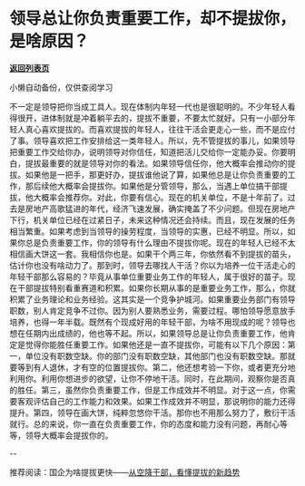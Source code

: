 # 领导总让你负责重要工作，却不提拔你，是啥原因？

[**返回列表页**](/gzh/费曼的小茶馆)

小懒自动备份，仅供查阅学习

不一定是领导把你当成工具人。现在体制内年轻一代也是很聪明的。不少年轻人看得很开，进体制就是冲着躺平去的，提拔不重要，不要太忙就好。只有一小部分年轻人真心喜欢提拔的。而喜欢提拔的年轻人，往往干活会更走心一些，而不是应付了事。领导喜欢把工作安排给这一类年轻人。所以，先不管提拔的事儿，如果领导把重要工作交给你办，说明领导对你信任，知道把活儿交给你一定能办妥。你要明白，提拔最重要的就是领导对你的看法。如果领导信任你，他大概率会推动你的提拔。如果他是一把手，那更好办，提拔谁他说了算，如果他总是让你负责重要的工作，那后续他大概率会提拔你。如果他是分管领导，那么，当遇上单位搞干部提拔，他大概率会推荐你。对此，你要有信心。现在的机关单位，不是十年前了。过去是房地产高歌猛进的年代，经济飞速发展，确实掩盖了不少问题。但现在房地产下行，机关单位已经在过紧日子，未来这种情况还会持续。而且，现在发展的任务相当繁重。如果考虑到当领导的操劳程度，当领导的实惠，已经不明显。所以，如果你总是负责重要工作，你的领导有什么理由不提拔你呢。现在的年轻人已经不太相信画大饼这一套。我相信你也是。如果干个两三年，你依然看不到提拔的苗头，估计你也没有啥动力了。那到时，领导去哪找人干活？你以为培养一位干活走心的年轻干部那么容易的？毕竟从事单位重要业务工作的年轻人，属于很好的苗子。现在干部提拔特别看重赛道和积累。如果你长期从事的是重要业务工作，那么，你就积累了业务理论和业务经验。这其实是一个竞争护城河。如果重要业务部门有领导职数，别人肯定竞争不过你。因为别人要熟悉业务，需要过程。哪怕领导愿意放手培养，也得一年半载。既然有个现成好用的年轻干部，为啥不用现成的呢？领导也想在任期内出成绩的，他也等不起。所以，如果领导总是让你负责重要工作，他肯定是觉得你能胜任重要工作。如果他还是一直不提拔你，可能有以下几个原因：第一，单位没有职数空缺。你的部门没有职数空缺，其他部门也没有职数空缺。那就要等到有人退休，才有空的位置提拔你。第二，他还想考验一下你，或者更充分地利用你。利用你想进步的欲望，让你不停地干活。同时，在此期间，观察你是否真的胜任。第三，虽然你负责重要工作，但是工作成效并不明显。对于这一点，你需要客观评估自己的工作能力和效果。如果工作成效并不明显，那说明你的能力还得提升。第四，领导在画大饼，纯粹忽悠你干活。那你也不用那么努力了，敷衍干活就行。总的来说，你一直在负责重要工作，你的态度和能力没有问题，再耐心等等，领导大概率会提拔你的。

\--

推荐阅读：国企为啥提拔更快——[从空降干部，看懂提拔的新趋势](http://mp.weixin.qq.com/s?__biz=Mzk0MzcyOTA5Ng==&mid=2247488404&idx=1&sn=c4b659bc58dc0b90e8db64dc9893ef45&chksm=c32e2333f459aa258dcb5413d617051512707b48e7994b54026bde26f7dbaa8bfa25c970b9ac&scene=21#wechat_redirect)

